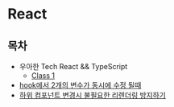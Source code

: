 # React

## 목차

- 우아한 Tech React && TypeScript
  - [Class 1](./wooahan-react/class_1.md)
- [hook에서 2개의 변수가 동시에 수정 될때](contents/hook에서%202개의%20변수가%20동시에%20수정%20될때.md)
- [하위 컴포넌트 변경시 불필요한 리렌더링 방지하기](contents/하위%20컴포넌트%20변경시%20불필요한%20리렌더링%20방지하기.md)